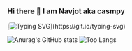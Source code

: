 ### Hi there 👋 I am Navjot aka casmpy  
[![Typing SVG](https://readme-typing-svg.herokuapp.com?color=FFFFFF&lines=.........................)](https://git.io/typing-svg)

![Anurag's GitHub stats](https://github-readme-stats.vercel.app/api?username=casmpy&show_icons=true&theme=onedark)
![Top Langs](https://github-readme-stats.vercel.app/api/top-langs/?username=casmpy&layout=compact&theme=onedark)





